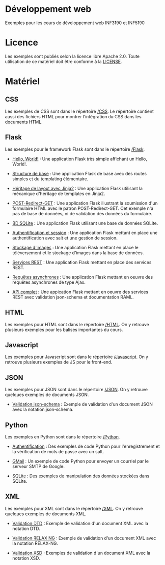 # Développement web

Exemples pour les cours de développement web INF3190 et INF5190

# Licence

Les exemples sont publiés selon la licence libre Apache 2.0. Toute utilisation
de ce matériel doit être conforme à la [LICENSE](LICENSE).

# Matériel

## CSS

Les exemples de CSS sont dans le répertoire [/CSS](/CSS). Le répertoire contient
aussi des fichiers HTML pour montrer l'intégration du CSS dans les documents
HTML.

## Flask

Les exemples pour le framework Flask sont dans le répertoire [/Flask](/Flask).

* [Hello, World!](/Flask/hello-world) : Une application Flask très simple
  affichant un Hello, World!.

* [Structure de base](/Flask/structure-base) : Une application Flask de base
  avec des routes simples et du templating élémentaire.

* [Héritage de layout avec Jinja2](/Flask/structure-base-layout-extends) : Une
  application Flask utilisant la mécanique d'héritage de templates en Jinja2.

* [POST-Redirect-GET](/Flask/formulaire) : Une application Flask illustrant la
  soumission d'un formulaire HTML avec le patron POST-Redirect-GET. Cet exemple
  n'a pas de base de données, ni de validation des données du formulaire.

* [BD SQLite](/Flask/db) : Une application Flask utilisant une base de données
  SQLite.

* [Authentification et session](/Flask/authentification) : Une application Flask
  mettant en place une authentification avec salt et une gestion de session.

* [Stockage d'images](/Flask/files) : Une application Flask mettant en place le
  téléversement et le stockage d'images dans la base de données.

* [Services REST](/Flask/api) : Une application Flask mettant en place des
  services REST.

* [Requêtes asynchrones](/Flask/ajax) : Une application Flask mettant en oeuvre
  des requêtes asynchrones de type Ajax.

* [API complet](/Flask/rest) : Une appication Flask mettant en oeuvre des
  services REST avec validation json-schema et documentation RAML.

## HTML

Les exemples pour HTML sont dans le répertoire [/HTML](/HTML). On y retrouve
plusieurs exemples pour les balises importantes du cours.

## Javascript

Les exemples pour Javascript sont dans le répertoire [/Javascript](/Javascript).
On y retrouve plusieurs exemples de JS pour le front-end.

## JSON

Les exemples pour JSON sont dans le répertoire [/JSON](/JSON). On y retrouve
quelques exemples de documents JSON.

* [Validation json-schema](/JSON/json-schema) : Exemple de validation d'un
  document JSON avec la notation json-schema.

## Python

Les exemples en Python sont dans le répertoire [/Python](/Python).

* [Authentification](/Python/Authentification) : Des exemples de code Python
  pour l'enregistrement et la vérification de mots de passe avec un salt.

* [GMail](/Python/Gmail) : Un exemple de code Python pour envoyer un courriel
  par le serveur SMTP de Google.

* [SQLite](/Python/SQLite) : Des exemples de manipulation des données stockées
  dans SQLite.

## XML

Les exemples pour XML sont dans le répertoire [/XML](/XML). On y retrouve
quelques exemples de documents XML.

* [Validation DTD](/XML/DTD) : Exemple de validation d'un document XML avec la
  notation DTD.

* [Validation RELAX NG](/XML/RELAX-NG) : Exemple de validation d'un document XML avec la
  notation RELAX-NG.

* [Validation XSD](/XML/XSD) : Exemples de validation d'un document XML avec la
  notation XSD.
